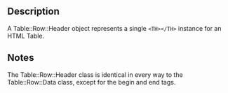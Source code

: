 ## Description
A Table::Row::Header object represents a single `<TH></TH>` instance for an HTML Table.

## Notes
The Table::Row::Header class is identical in every way to the
Table::Row::Data class, except for the begin and end tags.
